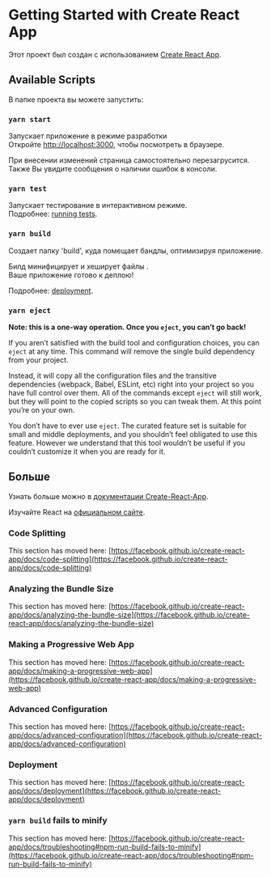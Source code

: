 # Getting Started with Create React App

Этот проект был создан с использованием [Create React App](https://github.com/facebook/create-react-app).

## Available Scripts

В папке проекта вы можете запустить:

### `yarn start`

Запускает приложение в режиме разработки\
Откройте [http://localhost:3000](http://localhost:3000), чтобы посмотреть в браузере.

При внесении изменений страница самостоятельно перезагрусится.\
Также Вы увидите сообщения о наличии ошибок в консоли.

### `yarn test`

Запускает тестирование в интерактивном режиме.\
Подробнее: [running tests](https://facebook.github.io/create-react-app/docs/running-tests).

### `yarn build`

Создает папку 'build', куда помещает бандлы, оптимизируя приложение.

Билд минифицирует и хеширует файлы .\
Ваше приложение готово к деплою!

Подробнее: [deployment](https://facebook.github.io/create-react-app/docs/deployment).

### `yarn eject`

**Note: this is a one-way operation. Once you `eject`, you can’t go back!**

If you aren’t satisfied with the build tool and configuration choices, you can `eject` at any time. This command will remove the single build dependency from your project.

Instead, it will copy all the configuration files and the transitive dependencies (webpack, Babel, ESLint, etc) right into your project so you have full control over them. All of the commands except `eject` will still work, but they will point to the copied scripts so you can tweak them. At this point you’re on your own.

You don’t have to ever use `eject`. The curated feature set is suitable for small and middle deployments, and you shouldn’t feel obligated to use this feature. However we understand that this tool wouldn’t be useful if you couldn’t customize it when you are ready for it.

## Больше

Узнать больше можно в [документации Create-React-App](https://facebook.github.io/create-react-app/docs/getting-started).

Изучайте React на [официальном сайте](https://reactjs.org/).

### Code Splitting

This section has moved here: [https://facebook.github.io/create-react-app/docs/code-splitting](https://facebook.github.io/create-react-app/docs/code-splitting)

### Analyzing the Bundle Size

This section has moved here: [https://facebook.github.io/create-react-app/docs/analyzing-the-bundle-size](https://facebook.github.io/create-react-app/docs/analyzing-the-bundle-size)

### Making a Progressive Web App

This section has moved here: [https://facebook.github.io/create-react-app/docs/making-a-progressive-web-app](https://facebook.github.io/create-react-app/docs/making-a-progressive-web-app)

### Advanced Configuration

This section has moved here: [https://facebook.github.io/create-react-app/docs/advanced-configuration](https://facebook.github.io/create-react-app/docs/advanced-configuration)

### Deployment

This section has moved here: [https://facebook.github.io/create-react-app/docs/deployment](https://facebook.github.io/create-react-app/docs/deployment)

### `yarn build` fails to minify

This section has moved here: [https://facebook.github.io/create-react-app/docs/troubleshooting#npm-run-build-fails-to-minify](https://facebook.github.io/create-react-app/docs/troubleshooting#npm-run-build-fails-to-minify)
